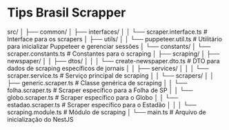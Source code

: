 # Tips  Brasil Scrapper

src/
│
├── common/
│   ├── interfaces/
│   │   └── scraper.interface.ts   # Interface para os scrapers
│   ├── utils/
│   │   └── puppeteer.util.ts      # Utilitário para inicializar Puppeteer e gerenciar sessões
│   └── constants/
│       └── scraper.constants.ts   # Constantes para o scraping
│
├── scraping/
│   ├── newspaper/
│   │   ├── dtos/
│   │   │   └── create-newspaper.dto.ts  # DTO para dados de scraping específicos de jornais
│   │   ├── services/
│   │   │   └── scraper.service.ts       # Serviço principal de scraping
│   │   └── scrapers/
│   │       ├── generic.scraper.ts       # Classe genérica de scraping
│   │       └── folha.scraper.ts          # Scraper específico para a Folha de SP
│   │       └── globo.scraper.ts          # Scraper específico para o Globo
│   │       └── estadao.scraper.ts        # Scraper específico para o Estadão
│   │
│   └── scraping.module.ts               # Módulo de scraping
│
└── main.ts                              # Arquivo de inicialização do NestJS
